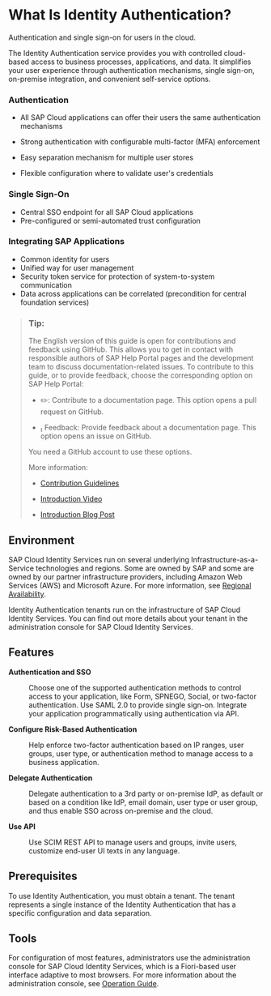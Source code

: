 <!-- loio27882717f44b445fa287936c6f43dc1f -->

<link rel="stylesheet" type="text/css" href="css/sap-icons.css"/>

# What Is Identity Authentication?

Authentication and single sign-on for users in the cloud. 

The Identity Authentication service provides you with controlled cloud-based access to business processes, applications, and data. It simplifies your user experience through authentication mechanisms, single sign-on, on-premise integration, and convenient self-service options.





### Authentication

-   All SAP Cloud applications can offer their users the same authentication mechanisms​

-   Strong authentication with configurable multi-factor \(MFA\) enforcement​
-   Easy separation mechanism for multiple user stores​
-   Flexible configuration where to validate user's credentials​



### Single Sign-On

-   Central SSO endpoint for all SAP Cloud applications
-   Pre-configured or semi-automated trust configuration



### Integrating SAP Applications

-   Common identity for users
-   Unified way for user management​
-   Security token service for protection of ​system-to-system communication
-   Data across applications can be correlated ​\(precondition for central foundation services\)​



> ### Tip:  
> The English version of this guide is open for contributions and feedback using GitHub. This allows you to get in contact with responsible authors of SAP Help Portal pages and the development team to discuss documentation-related issues. To contribute to this guide, or to provide feedback, choose the corresponding option on SAP Help Portal:
> 
> -   :pencil2:: Contribute to a documentation page. This option opens a pull request on GitHub.
> 
> -   <span class="SAP-icons"></span> Feedback: Provide feedback about a documentation page. This option opens an issue on GitHub.
> 
> 
> You need a GitHub account to use these options.
> 
> More information:
> 
> -   [Contribution Guidelines](https://help.sap.com/docs/open-documentation-initiative/contribution-guidelines/readme.html)
> 
> -   [Introduction Video](https://www.youtube.com/watch?v=WJ0oarMlVW4)
> 
> -   [Introduction Blog Post](https://blogs.sap.com/2021/11/29/sap-btp-documentation-goes-github-new-collaboration-process/)





## Environment

SAP Cloud Identity Services run on several underlying Infrastructure-as-a-Service technologies and regions. Some are owned by SAP and some are owned by our partner infrastructure providers, including Amazon Web Services \(AWS\) and Microsoft Azure. For more information, see [Regional Availability](regional-availability-be600ca.md).

Identity Authentication tenants run on the infrastructure of SAP Cloud Identity Services. You can find out more details about your tenant in the administration console for SAP Cloud Identity Services.



## Features


<dl>
<dt><b>

Authentication and SSO

</b></dt>
<dd>

Choose one of the supported authentication methods to control access to your application, like Form, SPNEGO, Social, or two-factor authentication. Use SAML 2.0 to provide single sign-on. Integrate your application programmatically using authentication via API.



</dd><dt><b>

Configure Risk-Based Authentication

</b></dt>
<dd>

Help enforce two-factor authentication based on IP ranges, user groups, user type, or authentication method to manage access to a business application.



</dd><dt><b>

Delegate Authentication

</b></dt>
<dd>

Delegate authentication to a 3rd party or on-premise IdP, as default or based on a condition like IdP, email domain, user type or user group, and thus enable SSO across on-premise and the cloud.



</dd><dt><b>

Use API

</b></dt>
<dd>

Use SCIM REST API to manage users and groups, invite users, customize end-user UI texts in any language.



</dd>
</dl>



## Prerequisites

To use Identity Authentication, you must obtain a tenant. The tenant represents a single instance of the Identity Authentication that has a specific configuration and data separation.



## Tools

For configuration of most features, administrators use the administration console for SAP Cloud Identity Services, which is a Fiori-based user interface adaptive to most browsers. For more information about the administration console, see [Operation Guide](Operation-Guide/operation-guide-6a8e67c.md).

